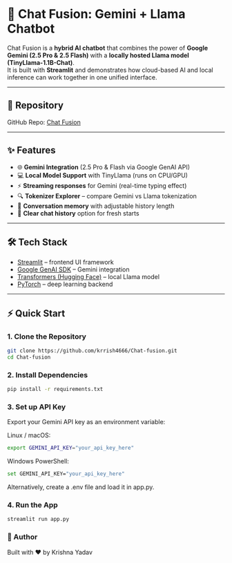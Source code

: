 # 🤖 Chat Fusion: Gemini + Llama Chatbot

Chat Fusion is a **hybrid AI chatbot** that combines the power of **Google Gemini (2.5 Pro & 2.5 Flash)** with a **locally hosted Llama model (TinyLlama-1.1B-Chat)**.  
It is built with **Streamlit** and demonstrates how cloud-based AI and local inference can work together in one unified interface.

---

## 🔗 Repository
GitHub Repo: [Chat Fusion](https://github.com/krrish4666/Chat-fusion)

---

## ✨ Features
- 🌐 **Gemini Integration** (2.5 Pro & Flash via Google GenAI API)  
- 💻 **Local Model Support** with TinyLlama (runs on CPU/GPU)  
- ⚡ **Streaming responses** for Gemini (real-time typing effect)  
- 🔍 **Tokenizer Explorer** – compare Gemini vs Llama tokenization  
- 🧠 **Conversation memory** with adjustable history length  
- 🧹 **Clear chat history** option for fresh starts  

---

## 🛠️ Tech Stack
- [Streamlit](https://streamlit.io/) – frontend UI framework  
- [Google GenAI SDK](https://pypi.org/project/google-genai/) – Gemini integration  
- [Transformers (Hugging Face)](https://huggingface.co/docs/transformers) – local Llama model  
- [PyTorch](https://pytorch.org/) – deep learning backend  

---

## ⚡ Quick Start

### 1. Clone the Repository
```bash
git clone https://github.com/krrish4666/Chat-fusion.git
cd Chat-fusion
```
### 2. Install Dependencies
```bash
pip install -r requirements.txt
```
### 3. Set up API Key

Export your Gemini API key as an environment variable:

Linux / macOS:
```bash
export GEMINI_API_KEY="your_api_key_here"
```
Windows PowerShell:
```bash
set GEMINI_API_KEY="your_api_key_here"
```

Alternatively, create a .env file and load it in app.py.

### 4. Run the App
```bash
streamlit run app.py
```

### 👤 Author

Built with ❤️ by Krishna Yadav
